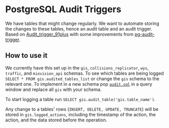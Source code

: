 # PostgreSQL Audit Triggers

We have tables that might change regularly. We want to automate storing the
changes to these tables, hence an audit table and an audit trigger. Based on
[Audit_trigger_91plus](http://wiki.postgresql.org/wiki/Audit_trigger_91plus)
with some improvements from
[pg-audit-trigger](https://github.com/circlehddev/pg-audit-trigger).

## How to use it

We currently have this set up in the `gis`, `collisions_replicator`, `wys`, `traffic`, and `miovision_api` schemas. To see which tables are
being logged `SELECT * FROM gis.audited_tables_list` or change the `gis` schema to the relevant one. To implement in a
new schema pop [`audit.sql`](audit.sql) in a query window and replace all `gis` with your schema.

To start logging a table run `SELECT gis.audit_table('gis.table_name')`.

Any change to a tables' rows (`INSERT, DELETE, UPDATE, TRUNCATE`) will be
stored in `gis.logged_actions`, including the timestamp of the action, the
action, and the data stored before the operation.
